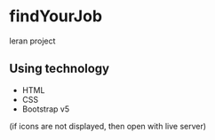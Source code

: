 # findYourJob
leran project

## Using technology
- HTML
- CSS
- Bootstrap v5

(if icons are not displayed, then open with live server)
